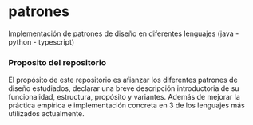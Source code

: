 # patrones
Implementación de patrones de diseño en diferentes lenguajes (java - python - typescript)

### Proposito del repositorio
El propósito de este repositorio es afianzar los diferentes patrones de diseño estudiados, declarar una breve descripción introductoria de su funcionalidad, estructura, propósito y variantes. Además de mejorar la práctica empírica e implementación concreta en 3 de los lenguajes más utilizados actualmente.
